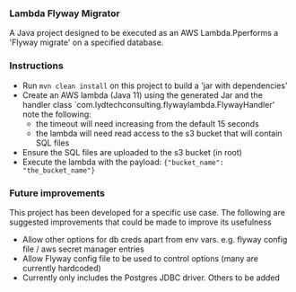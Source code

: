 ### Lambda Flyway Migrator

A Java  project designed to be executed as an AWS Lambda.Pperforms a 'Flyway migrate' on a specified database.

### Instructions
* Run `mvn clean install` on this project to build a 'jar with dependencies'
* Create an AWS lambda (Java 11) using the generated Jar and the handler class `com.lydtechconsulting.flywaylambda.FlywayHandler' note the following:
  * the timeout will need increasing from the default 15 seconds
  * the lambda will need read access to the s3 bucket that will contain SQL files
* Ensure the SQL files are uploaded to the s3 bucket (in root)
* Execute the lambda with the payload: `{"bucket_name": "the_bucket_name"}`

### Future improvements
This project has been developed for a specific use case. The following are suggested improvements that could be made to improve its usefulness
- Allow other options for db creds apart from env vars. e.g. flyway config file / aws secret manager entries
- Allow Flyway config file to be used to control options (many are currently hardcoded)
- Currently only includes the Postgres JDBC driver. Others to be added

